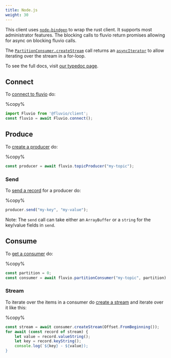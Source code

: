 ```yaml
---
title: Node.js
weight: 30
---
```


This client uses [`node-bindgen`] to wrap the rust client. It supports most
administrator features. The blocking calls to fluvio return promises allowing
for async on blocking fluvio calls.

The [`PartitionConsumer.createStream`] call returns an [`asyncIterator`] to
allow iterating over the stream in a for-loop.

To see the full docs, visit [our typedoc page].

[`node-bindgen`]: https://github.com/infinyon/node-bindgen
[our typedoc page]: https://infinyon.github.io/fluvio-client-node/
[`PartitionConsumer.createStream`]: https://infinyon.github.io/fluvio-client-node/classes/partitionconsumer.html#createstream
[`asyncIterator`]: https://developer.mozilla.org/en-US/docs/Web/JavaScript/Reference/Statements/for-await...of

## Connect

To [connect to fluvio] do:

%copy%
```javascript
import Fluvio from '@fluvio/client';
const fluvio = await Fluvio.connect();
```

[connect to fluvio]: https://infinyon.github.io/fluvio-client-node/interfaces/fluvioclient.html#connect

## Produce

To [create a producer] do:

%copy%
```javascript
const producer = await fluvio.topicProducer("my-topic");
```

[create a producer]: https://infinyon.github.io/fluvio-client-node/interfaces/fluvioclient.html#topicproducer

### Send

To [send a record] for a producer do:

%copy%
```javascript
producer.send("my-key", "my-value");
```

[send a record]: https://infinyon.github.io/fluvio-client-node/classes/topicproducer.html#send

Note: The `send` call can take either an `ArrayBuffer` or a `string` for the
key/value fields in `send`.

## Consume

To [get a consumer] do:

%copy%
```javascript
const partition = 0;
const consumer = await fluvio.partitionConsumer("my-topic", partition)
```

[get a consumer]: https://infinyon.github.io/fluvio-client-node/interfaces/fluvioclient.html#partitionconsumer

### Stream

To iterate over the items in a consumer do [create a stream]
and iterate over it like this:

[create a stream]: https://infinyon.github.io/fluvio-client-node/classes/partitionconsumer.html#createstream

%copy%
```javascript
const stream = await consumer.createStream(Offset.FromBeginning());
for await (const record of stream) {
    let value = record.valueString();
    let key = record.keyString();
    console.log(`${key} - ${value});
}
```
